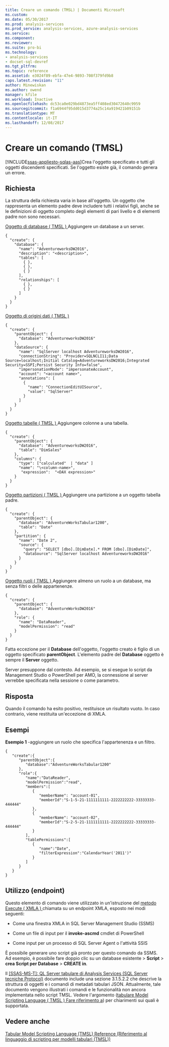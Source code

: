 ```yaml
---
title: Creare un comando (TMSL) | Documenti Microsoft
ms.custom: 
ms.date: 05/30/2017
ms.prod: analysis-services
ms.prod_service: analysis-services, azure-analysis-services
ms.service: 
ms.component: 
ms.reviewer: 
ms.suite: pro-bi
ms.technology:
- analysis-services
- docset-sql-devref
ms.tgt_pltfrm: 
ms.topic: reference
ms.assetid: e3024f89-ebfa-47e4-9893-708f379fd9b8
caps.latest.revision: "11"
author: Minewiskan
ms.author: owend
manager: kfile
ms.workload: Inactive
ms.openlocfilehash: dc53ca0e029bd4873ea5ff408ed30472640c9959
ms.sourcegitcommit: f1a6944f95dd015d3774a25c14a919421b09151b
ms.translationtype: MT
ms.contentlocale: it-IT
ms.lasthandoff: 12/08/2017
---
```

# <a name="create-command-tmsl"></a>Creare un comando (TMSL)
[!INCLUDE[ssas-appliesto-sqlas-aas](../../includes/ssas-appliesto-sqlas-aas.md)]Crea l'oggetto specificato e tutti gli oggetti discendenti specificati. Se l'oggetto esiste già, il comando genera un errore.  
  
## <a name="request"></a>Richiesta  
 La struttura della richiesta varia in base all'oggetto. Un oggetto che rappresenta un elemento padre deve includere tutti i relativi figli, anche se le definizioni di oggetto completo degli elementi di pari livello e di elementi padre non sono necessari.  
  
 [Oggetto di database &#40; TMSL &#41; ](../../analysis-services/tabular-models-scripting-language-objects/database-object-tmsl.md) Aggiungere un database a un server.  
  
```  
{   
  "create": {   
    "database": {   
      "name": "AdventureworksDW2016",   
      "description": "<description>",   
      "tables": [   
        { },   
        { },   
        { }   
      ],   
      "relationships": [   
        { },   
        { }   
      ]   
    }   
  }   
}  
```  
  
 [Oggetto di origini dati &#40; TMSL &#41;](../../analysis-services/tabular-models-scripting-language-objects/datasources-object-tmsl.md)  
  
```  
{  
  "create": {  
    "parentObject": {  
      "database": "AdventureworksDW2016"  
    },  
    "dataSource": {  
      "name": "SqlServer localhost AdventureworksDW2016",  
      "connectionString": "Provider=SQLNCLI11;Data Source=localhost;Initial Catalog=AdventureworksDW2016;Integrated Security=SSPI;Persist Security Info=false",  
      "impersonationMode": "impersonateAccount",  
      "account": "<account name>",  
      "annotations": [  
        {  
          "name": "ConnectionEditUISource",  
          "value": "SqlServer"  
        }  
      ]  
    }  
  }  
}  
```  
  
 [Oggetto tabelle &#40; TMSL &#41; ](../../analysis-services/tabular-models-scripting-language-objects/tables-object-tmsl.md) Aggiungere colonne a una tabella.  
  
```  
{   
  "create": {   
    "parentObject": {   
      "database": "AdventureworksDW2016",   
      "table": "DimSales"  
    },   
    "columns": {   
      "type": ["calculated"  | "data" ]  
      "name": "\<column-name>",   
       "expression":  "<DAX expression>"  
    }   
  }   
}   
```  
  
 [Oggetto partizioni &#40; TMSL &#41; ](../../analysis-services/tabular-models-scripting-language-objects/partitions-object-tmsl.md) Aggiungere una partizione a un oggetto tabella padre.  
  
```  
{  
  "create": {  
    "parentObject": {  
      "database": "AdventureWorksTabular1200",  
      "table": "Date"  
    },  
    "partition": {  
      "name": "Date 2",  
      "source": {  
        "query": "SELECT [dbo].[DimDate].* FROM [dbo].[DimDate]",  
        "dataSource": "SqlServer localhost AdventureworksDW2016"  
      }  
    }  
  }  
}  
```  
  
 [Oggetto ruoli &#40; TMSL &#41; ](../../analysis-services/tabular-models-scripting-language-objects/roles-object-tmsl.md) Aggiungere almeno un ruolo a un database, ma senza filtri o delle appartenenze.  
  
```  
{  
  "create": {  
    "parentObject": {  
      "database": "AdventureWorksDW2016"  
    },  
    "role": {  
      "name": "DataReader",  
      "modelPermission": "read"  
    }  
  }  
}  
```  
  
 Fatta eccezione per il **Database** dell'oggetto, l'oggetto creato è figlio di un oggetto specificato **parentObject**. L'elemento padre del **Database** oggetto è sempre il **Server** oggetto.  
  
 Server presuppone dal contesto. Ad esempio, se si esegue lo script da Management Studio o PowerShell per AMO, la connessione al server verrebbe specificata nella sessione o come parametro.  
  
## <a name="response"></a>Risposta  
 Quando il comando ha esito positivo, restituisce un risultato vuoto. In caso contrario, viene restituita un'eccezione di XMLA.  
  
## <a name="examples"></a>Esempi  
 **Esempio 1** -aggiungere un ruolo che specifica l'appartenenza e un filtro.  
  
```  
{   
   "create":{   
      "parentObject":{   
         "database":"AdventureWorksTabular1200"  
      },  
      "role":{  
         "name":"DataReader",  
         "modelPermission":"read",  
         "members":[   
            {  
               "memberName": "account-01",  
               "memberId":"S-1-5-21-1111111111-2222222222-33333333-444444"  
            },  
            {   
               "memberName": "account-02",  
               "memberId":"S-2-5-21-1111111111-2222222222-33333333-444444"  
            }  
         ],  
         "tablePermissions":[   
            {   
               "name":"Date",  
               "filterExpression":"CalendarYear('2011')"  
            }  
         ]  
      }  
   }  
}  
```  
  
## <a name="usage-endpoints"></a>Utilizzo (endpoint)  
 Questo elemento di comando viene utilizzato in un'istruzione del [metodo Execute &#40; XMLA &#41; ](../../analysis-services/xmla/xml-elements-methods-execute.md) chiamata su un endpoint XMLA, esposto nei modi seguenti:  
  
-   Come una finestra XMLA in SQL Server Management Studio (SSMS)  
  
-   Come un file di input per il **invoke-ascmd** cmdlet di PowerShell  
  
-   Come input per un processo di SQL Server Agent o l'attività SSIS  
  
 È possibile generare uno script già pronto per questo comando da SSMS.  Ad esempio, è possibile fare doppio clic su un database esistente > **Script** > **crea Script per Database** > **CREATE in**.  
  
 Il [ \[SSAS-MS-T\]: QL Server tabulare di Analysis Services (SQL Server tecniche Protocol)](http://go.microsoft.com/fwlink/p/?LinkId=784855) documento include una sezione 3.1.5.2.2 che descrive la struttura di oggetti e i comandi di metadati tabulari JSON. Attualmente, tale documento vengono illustrati i comandi e le funzionalità non ancora implementata nello script TMSL. Vedere l'argomento ([tabulare Model Scripting Language &#40; TMSL &#41; Fare riferimento a](../../analysis-services/tabular-model-scripting-language-tmsl-reference.md)) per chiarimenti sui quali è supportata.  

## <a name="see-also"></a>Vedere anche  
 [Tabular Model Scripting Language &#40;TMSL&#41; Reference (Riferimento al linguaggio di scripting per modelli tabulari &#40;TMSL&#41;)](../../analysis-services/tabular-model-scripting-language-tmsl-reference.md)  
  
  
